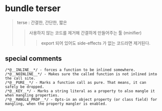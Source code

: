 # bundle terser

> terse : 간결한, 간단한, 짧은
>
> > 사용하지 않는 코드를 제거해 간결하게 만들어주는 툴 (minifier)
> >
> > > export 되어 있어도 side-effects 가 없는 코드라면 제거된다.

## special comments

```
/*@__INLINE__*/ - forces a function to be inlined somewhere.
/*@__NOINLINE__*/ - Makes sure the called function is not inlined into the call site.
/*@__PURE__*/ - Marks a function call as pure. That means, it can safely be dropped.
/*@__KEY__*/ - Marks a string literal as a property to also mangle it when mangling properties.
/*@__MANGLE_PROP__*/ - Opts-in an object property (or class field) for mangling, when the property mangler is enabled.
```

